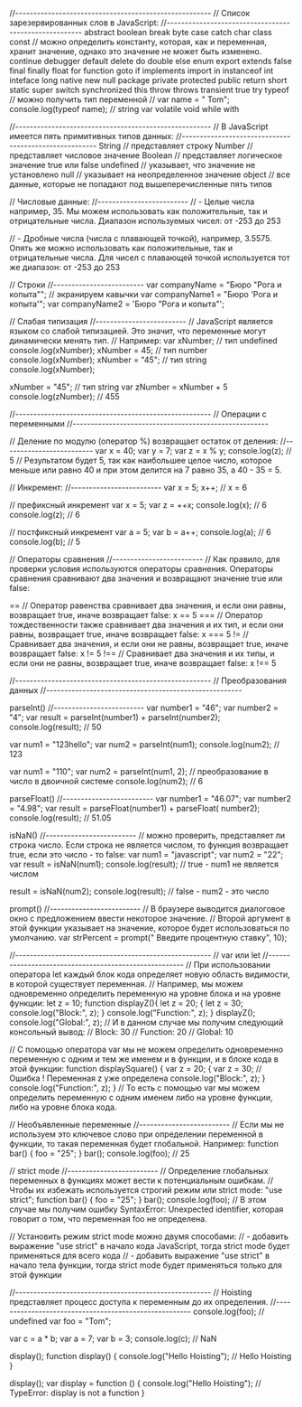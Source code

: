 //------------------------------------------------------ // Список зарезервированных слов в JavaScript:
//------------------------------------------------------ abstract boolean break byte case catch char class const //
можно определить константу, которая, как и переменная, хранит значение, однако это значение не может быть изменено.
continue debugger default delete do double else enum export extends false final finally float for function goto if
implements import in instanceof int inteface long native new null package private protected public return short static
super switch synchronized this throw throws transient true try typeof // можно получить тип переменной // var name = "
Tom"; console.log(typeof name); // string var volatile void while with

//------------------------------------------------------ // В JavaScript имеется пять примитивных типов данных:
//------------------------------------------------------ String // представляет строку Number // представляет числовое
значение Boolean // представляет логическое значение true или false undefined // указывает, что значение не установлено
null // указывает на неопределенное значение object // все данные, которые не попадают под вышеперечисленные пять типов

// Числовые данные:
//------------------------- // - Целые числа например, 35. Мы можем использовать как положительные, так и отрицательные
числа. Диапазон используемых чисел: от -253 до 253

// - Дробные числа (числа с плавающей точкой), например, 3.5575. Опять же можно использовать как положительные, так и
отрицательные числа. Для чисел с плавающей точкой используется тот же диапазон: от -253 до 253

// Строки //------------------------- var companyName = "Бюро \"Рога и копыта\""; // экранируем кавычки var companyName1
= "Бюро 'Рога и копыта'"; var companyName2 = 'Бюро "Рога и копыта"';

// Слабая типизация //------------------------- // JavaScript является языком со слабой типизацией. Это значит, что
переменные могут динамически менять тип. // Например:
var xNumber; // тип undefined console.log(xNumber); xNumber = 45; // тип number console.log(xNumber); xNumber = "45"; //
тип string console.log(xNumber);

xNumber = "45"; // тип string var zNumber = xNumber + 5 console.log(zNumber); // 455

//------------------------------------------------------ // Операции с переменными
//------------------------------------------------------

// Деление по модулю (оператор %) возвращает остаток от деления:
//------------------------- var x = 40; var y = 7; var z = x % y; console.log(z); // 5 // Результатом будет 5, так как
наибольшее целое число, которое меньше или равно 40 и при этом делится на 7 равно 35, а 40 - 35 = 5.

// Инкремент:
//------------------------- var x = 5; x++; // x = 6

// префиксный инкремент var x = 5; var z = ++x; console.log(x); // 6 console.log(z); // 6

// постфиксный инкремент var a = 5; var b = a++; console.log(a); // 6 console.log(b); // 5

// Операторы сравнения //------------------------- // Как правило, для проверки условия используются операторы
сравнения. Операторы сравнения сравнивают два значения и возвращают значение true или false:

== // Оператор равенства сравнивает два значения, и если они равны, возвращает true, иначе возвращает false: x == 5 ===
// Оператор тождественности также сравнивает два значения и их тип, и если они равны, возвращает true, иначе возвращает
false: x === 5
!= // Сравнивает два значения, и если они не равны, возвращает true, иначе возвращает false: x != 5
!== // Сравнивает два значения и их типы, и если они не равны, возвращает true, иначе возвращает false: x !== 5

//------------------------------------------------------ // Преобразования данных
//------------------------------------------------------

parseInt()
//------------------------- var number1 = "46"; var number2 = "4"; var result = parseInt(number1) + parseInt(number2);
console.log(result); // 50

var num1 = "123hello"; var num2 = parseInt(num1); console.log(num2); // 123

var num1 = "110"; var num2 = parseInt(num1, 2); // преобразование в число в двоичной системе console.log(num2); // 6

parseFloat()
//------------------------- var number1 = "46.07"; var number2 = "4.98"; var result = parseFloat(number1) + parseFloat(
number2); console.log(result); // 51.05

isNaN()
//------------------------- // можно проверить, представляет ли строка число. Если строка не является числом, то функция
возвращает true, если это число - то false:
var num1 = "javascript"; var num2 = "22"; var result = isNaN(num1); console.log(result); // true - num1 не является
числом

result = isNaN(num2); console.log(result); // false - num2 - это число

prompt()
//------------------------- // В браузере выводится диалоговое окно с предложением ввести некоторое значение. // Второй
аргумент в этой функции указывает на значение, которое будет использоваться по умолчанию. var strPercent = prompt("
Введите процентную ставку", 10);

//------------------------------------------------------ // var или let
//------------------------------------------------------ // При использовании оператора let каждый блок кода определяет
новую область видимости, в которой существует переменная. // Например, мы можем одновременно определить переменную на
уровне блока и на уровне функции:
let z = 10; function displayZ(){ let z = 20; { let z = 30; console.log("Block:", z); } console.log("Function:", z); }
displayZ(); console.log("Global:", z); // И в данном случае мы получим следующий консольный вывод:
// Block: 30 // Function: 20 // Global: 10

// С помощью оператора var мы не можем определить одновременно переменную с одним и тем же именем и в функции, и в блоке
кода в этой функции:
function displaySquare() { var z = 20; { var z = 30; // Ошибка ! Переменная z уже определена console.log("Block:", z); }
console.log("Function:", z); } // То есть с помощью var мы можем определить переменную с одним именем либо на уровне
функции, либо на уровне блока кода.

// Необъявленные переменные //------------------------- // Если мы не используем это ключевое слово при определении
переменной в функции, то такая переменная будет глобальной. Например:
function bar() { foo = "25"; } bar(); console.log(foo); // 25

// strict mode //------------------------- // Определение глобальных переменных в функциях может вести к потенциальным
ошибкам. // Чтобы их избежать используется строгий режим или strict mode:
"use strict"; function bar() { foo = "25"; } bar(); console.log(foo); // В этом случае мы получим ошибку SyntaxError:
Unexpected identifier, которая говорит о том, что переменная foo не определена.

// Установить режим strict mode можно двумя способами:
// - добавить выражение "use strict" в начало кода JavaScript, тогда strict mode будет применяться для всего кода // -
добавить выражение "use strict" в начало тела функции, тогда strict mode будет применяться только для этой функции

//------------------------------------------------------ // Hoisting представляет процесс доступа к переменным до их
определения. //------------------------------------------------------ console.log(foo); // undefined var foo = "Tom";

var c = a * b; var a = 7; var b = 3; console.log(c); // NaN

display(); function display() { console.log("Hello Hoisting"); // Hello Hoisting }

display(); var display = function () { console.log("Hello Hoisting"); // TypeError: display is not a function }











